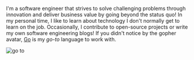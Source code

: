 
I'm a software engineer that strives to solve challenging problems through innovation and deliver business value by going beyond the status quo! In my personal time, I like to learn about technology I don't normally get to learn on the job. Occasionally, I contribute to open-source projects or write my own software engineering blogs! If you didn't notice by the gopher avatar, [Go](https://go.dev/) is my *go-to* language to work with.

![go to](https://imgs.xkcd.com/comics/goto.png)